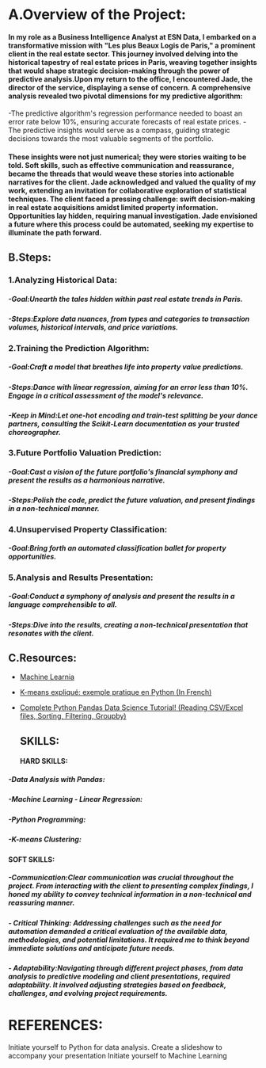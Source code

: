 # A.Overview of the Project:




#### In my role as a Business Intelligence Analyst at ESN Data, I embarked on a transformative mission with "Les plus Beaux Logis de Paris," a prominent client in the real estate sector. This journey involved delving into the historical tapestry of real estate prices in Paris, weaving together insights that would shape strategic decision-making through the power of predictive analysis.Upon my return to the office, I encountered Jade, the director of the service, displaying a sense of concern. A comprehensive analysis revealed two pivotal dimensions for my predictive algorithm:
-The predictive algorithm's regression performance needed to boast an error rate below 10%, ensuring accurate forecasts of real estate prices.
-The predictive insights would serve as a compass, guiding strategic decisions towards the most valuable segments of the portfolio.
####  These insights were not just numerical; they were stories waiting to be told. Soft skills, such as effective communication and reassurance, became the threads that would weave these stories into actionable narratives for the client. Jade acknowledged and valued the quality of my work, extending an invitation for collaborative exploration of statistical techniques. The client faced a pressing challenge: swift decision-making in real estate acquisitions amidst limited property information. Opportunities lay hidden, requiring manual investigation. Jade envisioned a future where this process could be automated, seeking my expertise to illuminate the path forward.

## B.Steps:

   ### 1.Analyzing Historical Data:

 ##### -Goal:Unearth the tales hidden within past real estate trends in Paris.
 ##### -Steps:Explore data nuances, from types and categories to transaction volumes, historical intervals, and price variations.

   ### 2.Training the Prediction Algorithm:

 ##### -Goal:Craft a model that breathes life into property value predictions.
 ##### -Steps:Dance with linear regression, aiming for an error less than 10%. Engage in a critical assessment of the model's relevance.
 ##### -Keep in Mind:Let one-hot encoding and train-test splitting be your dance partners, consulting the Scikit-Learn documentation as your trusted choreographer.


   ### 3.Future Portfolio Valuation Prediction:

 ##### -Goal:Cast a vision of the future portfolio's financial symphony and present the results as a harmonious narrative.
 ##### -Steps:Polish the code, predict the future valuation, and present findings in a non-technical manner.


  ### 4.Unsupervised Property Classification:

 ##### -Goal:Bring forth an automated classification ballet for property opportunities.

  ### 5.Analysis and Results Presentation:

 ##### -Goal:Conduct a symphony of analysis and present the results in a language comprehensible to all.
 ##### -Steps:Dive into the results, creating a non-technical presentation that resonates with the client.


  ## C.Resources:
- [Machine Learnia]([https://www.youtube.com/your_python_analysis_link](https://www.youtube.com/results?search_query=machine+learnia))
- [K-means expliqué: exemple pratique en Python (In French)]([https://www.youtube.com/your_kmeans_link](https://www.youtube.com/watch?v=h6bcU49mkkU))
- [Complete Python Pandas Data Science Tutorial! (Reading CSV/Excel files, Sorting, Filtering, Groupby)]([https://www.youtube.com/your_pandas_tutorial_link](https://www.youtube.com/watch?v=vmEHCJofslg&list=PLTAn-x7H2cSsAqPpC9ZHfBjexytKuuJ9I&index=2))


   ## SKILLS:
   #### HARD SKILLS:
 ##### -Data Analysis with Pandas:
 ##### -Machine Learning - Linear Regression:
 ##### -Python Programming:
 ##### -K-means Clustering:


   #### SOFT SKILLS:
 ##### -Communication:Clear communication was crucial throughout the project. From interacting with the client to presenting complex findings, I honed my ability to convey technical information in a non-technical and reassuring manner.
 ##### - Critical Thinking: Addressing challenges such as the need for automation demanded a critical evaluation of the available data, methodologies, and potential limitations. It required me to think beyond immediate solutions and anticipate future needs.

 ##### - Adaptability:Navigating through different project phases, from data analysis to predictive modeling and client presentations, required adaptability. It involved adjusting strategies based on feedback, challenges, and evolving project requirements.

   # REFERENCES:
   
Initiate yourself to Python for data analysis.
Create a slideshow to accompany your presentation
Initiate yourself to Machine Learning
